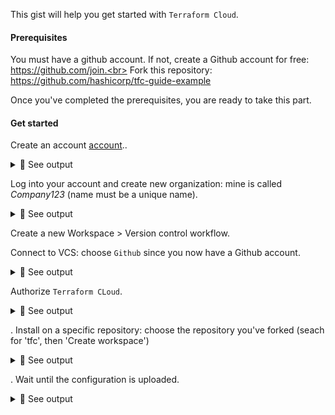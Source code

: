 This gist will help you get started with `Terraform Cloud`.

#### Prerequisites

You must have a github account. If not, create a Github account for free: https://github.com/join.<br>
Fork this repository: https://github.com/hashicorp/tfc-guide-example<br>

Once you've completed the prerequisites, you are ready to take this part.

#### Get started
Create an account [account](https://app.terraform.io/session)..<br>

<details>
<summary>🔵 See output</summary>
<p>
  
[![isaac-arnault-terraform-49.png](https://i.postimg.cc/5N4mkHdc/isaac-arnault-terraform-49.png)](https://postimg.cc/t7cPs44D)
  
</p>
</details>

Log into your account and create new organization: mine is called <i>Company123</i> (name must be a unique name).<br>

<details>
<summary>🔵 See output</summary>
<p>
  
[![compay123.jpg](https://i.postimg.cc/tTT0bfyN/compay123.jpg)](https://postimg.cc/5HZKqsXX)

</p>
</details>

Create a new Workspace > Version control workflow.<br>

Connect to VCS: choose `Github` since you now have a Github account.

<details>
<summary>🔵 See output</summary>
<p>
  
[![Screenshot-from-2020-09-12-15-34-57.jpg](https://i.postimg.cc/7hFjgZzK/Screenshot-from-2020-09-12-15-34-57.jpg)](https://postimg.cc/rR9hTcQ4)

</p>
</details>

Authorize `Terraform CLoud`.

<details>
<summary>🔵 See output</summary>
<p>
  
[![isaac-arnault-terraform-24.png](https://i.postimg.cc/DfRzCQdM/isaac-arnault-terraform-24.png)](https://postimg.cc/Z0FZndQ8)

</p>
</details>

. Install on a specific repository: choose the repository you've forked (seach for 'tfc', then 'Create workspace')

<details>
<summary>🔵 See output</summary>
<p>
  
[![isaac-arnault-terraform-31.jpg](https://i.postimg.cc/T1jgdkTC/isaac-arnault-terraform-31.jpg)](https://postimg.cc/YL9h8zGW)

</p>
</details>

. Wait until the configuration is uploaded.<br>

<details>
<summary>🔵 See output</summary>
<p>
  
[![isaac-arnault-terraform-cloud.png](https://i.postimg.cc/L5pbXbFW/isaac-arnault-terraform-cloud.png)](https://postimg.cc/2b0w9T6d)

</p>
</details>

